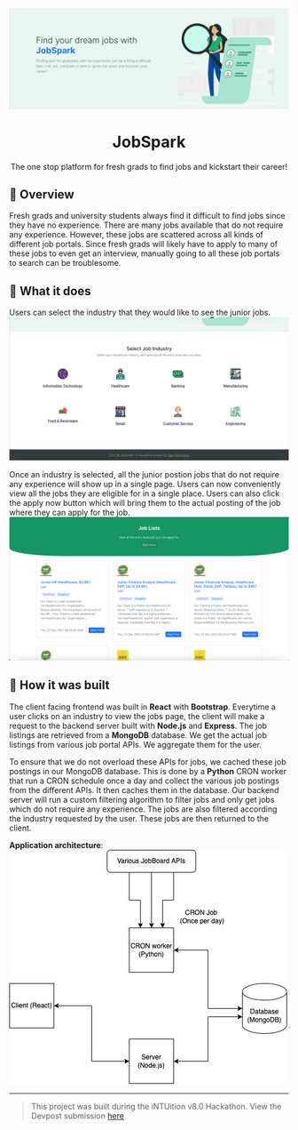 <p align="center">
  <img alt="JobSpark" src="images/icon.png" />
</p>
<h1 align="center">
  JobSpark
</h1>
<p align="center">
  The one stop platform for fresh grads to find jobs and kickstart their career!
</p>

## 📖 Overview

Fresh grads and university students always find it difficult to find jobs since they have no experience. There are many jobs available that do not require any experience. However, these jobs are scattered across all kinds of different job portals. Since fresh grads will likely have to apply to many of these jobs to even get an interview, manually going to all these job portals to search can be troublesome.

## 🔎 What it does

Users can select the industry that they would like to see the junior jobs. 
![](images/categories.png)

Once an industry is selected, all the junior postion jobs that do not require any experience will show up in a single page. Users can now conveniently view all the jobs they are eligible for in a single place. Users can also click the apply now button which will bring them to the actual posting of the job where they can apply for the job.
![](images/jobs.png)

## 🔎 How it was built

The client facing frontend was built in **React** with **Bootstrap**. Everytime a user clicks on an industry to view the jobs page, the client will make a request to the backend server built with **Node.js** and **Express**. The job listings are retrieved from a **MongoDB** database. We get the actual job listings from various job portal APIs. We aggregate them for the user.

To ensure that we do not overload these APIs for jobs, we cached these job postings in our MongoDB database. This is done by a **Python** CRON worker that run a CRON schedule once a day and collect the various job postings from the different APIs. It then caches them in the database. Our backend server will run a custom filtering algorithm to filter jobs and only get jobs which do not require any experience. The jobs are also filtered according the industry requested by the user. These jobs are then returned to the client.

**Application architecture**:
![](images/architecture.png)

---

> This project was built during the iNTUition v8.0 Hackathon. View the Devpost submission [here](https://devpost.com/software/jobspark)
